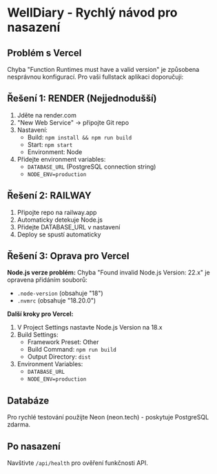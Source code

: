 # WellDiary - Rychlý návod pro nasazení

## Problém s Vercel
Chyba "Function Runtimes must have a valid version" je způsobena nesprávnou konfigurací. Pro vaši fullstack aplikaci doporučuji:

## Řešení 1: RENDER (Nejjednodušší)

1. Jděte na render.com
2. "New Web Service" → připojte Git repo
3. Nastavení:
   - Build: `npm install && npm run build`
   - Start: `npm start`
   - Environment: Node
4. Přidejte environment variables:
   - `DATABASE_URL` (PostgreSQL connection string)
   - `NODE_ENV=production`

## Řešení 2: RAILWAY

1. Připojte repo na railway.app
2. Automaticky detekuje Node.js
3. Přidejte DATABASE_URL v nastavení
4. Deploy se spustí automaticky

## Řešení 3: Oprava pro Vercel

**Node.js verze problém:**
Chyba "Found invalid Node.js Version: 22.x" je opravena přidáním souborů:
- `.node-version` (obsahuje "18")
- `.nvmrc` (obsahuje "18.20.0")

**Další kroky pro Vercel:**
1. V Project Settings nastavte Node.js Version na 18.x
2. Build Settings:
   - Framework Preset: Other
   - Build Command: `npm run build`
   - Output Directory: `dist`
3. Environment Variables:
   - `DATABASE_URL`
   - `NODE_ENV=production`

## Databáze
Pro rychlé testování použijte Neon (neon.tech) - poskytuje PostgreSQL zdarma.

## Po nasazení
Navštivte `/api/health` pro ověření funkčnosti API.